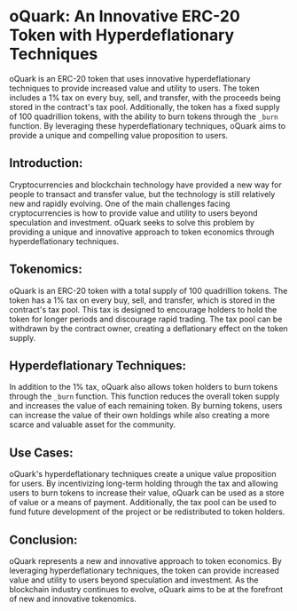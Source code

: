 # oQuark: An Innovative ERC-20 Token with Hyperdeflationary Techniques

oQuark is an ERC-20 token that uses innovative hyperdeflationary techniques to provide increased value and utility to users. The token includes a 1% tax on every buy, sell, and transfer, with the proceeds being stored in the contract's tax pool. Additionally, the token has a fixed supply of 100 quadrillion tokens, with the ability to burn tokens through the `_burn` function. By leveraging these hyperdeflationary techniques, oQuark aims to provide a unique and compelling value proposition to users.

## Introduction:

Cryptocurrencies and blockchain technology have provided a new way for people to transact and transfer value, but the technology is still relatively new and rapidly evolving. One of the main challenges facing cryptocurrencies is how to provide value and utility to users beyond speculation and investment. oQuark seeks to solve this problem by providing a unique and innovative approach to token economics through hyperdeflationary techniques.

## Tokenomics:

oQuark is an ERC-20 token with a total supply of 100 quadrillion tokens. The token has a 1% tax on every buy, sell, and transfer, which is stored in the contract's tax pool. This tax is designed to encourage holders to hold the token for longer periods and discourage rapid trading. The tax pool can be withdrawn by the contract owner, creating a deflationary effect on the token supply.

## Hyperdeflationary Techniques:

In addition to the 1% tax, oQuark also allows token holders to burn tokens through the `_burn` function. This function reduces the overall token supply and increases the value of each remaining token. By burning tokens, users can increase the value of their own holdings while also creating a more scarce and valuable asset for the community.

## Use Cases:

oQuark's hyperdeflationary techniques create a unique value proposition for users. By incentivizing long-term holding through the tax and allowing users to burn tokens to increase their value, oQuark can be used as a store of value or a means of payment. Additionally, the tax pool can be used to fund future development of the project or be redistributed to token holders.

## Conclusion:

oQuark represents a new and innovative approach to token economics. By leveraging hyperdeflationary techniques, the token can provide increased value and utility to users beyond speculation and investment. As the blockchain industry continues to evolve, oQuark aims to be at the forefront of new and innovative tokenomics.
